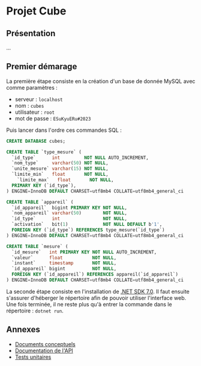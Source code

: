 # Projet Cube
## Présentation
...

## Premier démarage

La première étape consiste en la création d'un base de donnée MySQL avec comme paramètres :
- serveur : `localhost`
- nom : `cubes`
- utilisateur : `root`
- mot de passe : `ESuKyuERu#2023`

Puis lancer dans l'ordre ces commandes SQL :
```sql
CREATE DATABASE cubes;
```
```sql
CREATE TABLE `type_mesure` (
  `id_type`      int         NOT NULL AUTO_INCREMENT,
  `nom_type`     varchar(50) NOT NULL,
  `unite_mesure` varchar(15) NOT NULL,
  `limite_min`   float       NOT NULL,
	`limite_max`   float       NOT NULL,
  PRIMARY KEY (`id_type`),
) ENGINE=InnoDB DEFAULT CHARSET=utf8mb4 COLLATE=utf8mb4_general_ci
```
```sql
CREATE TABLE `appareil` (
  `id_appareil`  bigint PRIMARY KEY NOT NULL,
  `nom_appareil` varchar(50)        NOT NULL,
  `id_type`      int                NOT NULL,
  `activation`   bit(1)             NOT NULL DEFAULT b'1',
  FOREIGN KEY (`id_type`) REFERENCES type_mesure(`id_type`)
) ENGINE=InnoDB DEFAULT CHARSET=utf8mb4 COLLATE=utf8mb4_general_ci
```
```sql
CREATE TABLE `mesure` (
  `id_mesure`   int PRIMARY KEY NOT NULL AUTO_INCREMENT,
  `valeur`      float           NOT NULL,
  `instant`     timestamp       NOT NULL,
  `id_appareil` bigint          NOT NULL,
  FOREIGN KEY (`id_appareil`) REFERENCES appareil(`id_appareil`)
) ENGINE=InnoDB DEFAULT CHARSET=utf8mb4 COLLATE=utf8mb4_general_ci
```

La seconde étape consiste en l'installation de [.NET SDK 7.0](https://dotnet.microsoft.com/en-us/download/dotnet/7.0). Il faut ensuite s'assurer d'héberger le répertoire afin de pouvoir utiliser l'interface web. Une fois terminée, il ne reste plus qu'à entrer la commande dans le répertoire : `dotnet run`.

## Annexes
- [Documents conceptuels](doc/doc_conceptuels.md)
- [Documentation de l'API](doc/documentation.md)
- [Tests unitaires](doc/tests_unitaires.md)
